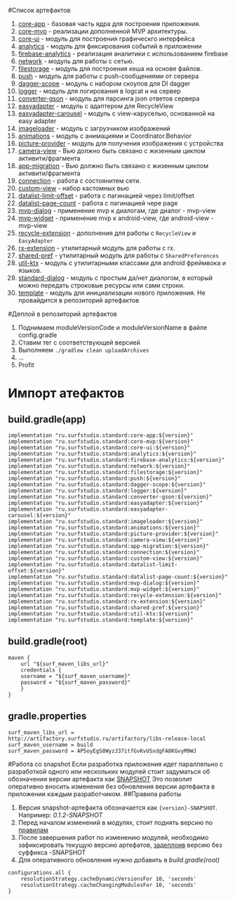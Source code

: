 #Список артефактов
1. [core-app](core-app/README.md) - базовая часть ядра для построения приложения.  
1. [core-mvp](core-mvp/README.md) - реализации дополненной MVP архитектуры.  
1. [core-ui](core-ui/README.md) - модуль для построения графическго интерфейса  
1. [analytics](analytics/README.md) - модуль для фиксирования событий в приложении
1. [firebase-analytics](firebase-analytics/README.md) - реализация аналитики с использованием firebase
1. [network](network/README.md) - модуль для работы с сетью.
1. [filestorage](filestorage/README.md) - модуль для построения кеша на основе файлов.
1. [push](push/README.md) - модуль для работы с push-сообщениями от сервера
1. [dagger-scope](dagger-scope/README.md) - модуль с набором скоупов для DI dagger
1. [logger](logger/README.md) - модуль для логирования в logcat и на сервер
1. [converter-gson](converter-gson/README.md) - модуль для парсинга json ответов сервера
1. [easyadapter](easyadapter/README.md) - модуль с адаптером для RecycleView 
1. [easyadapter-carousel](easyadapter-carousel/README.md) - модуль c view-каруселью, основанной на easy adapter
1. [imageloader](imageloader/README.md) - модуль с загрузчиком изображений
1. [animations](animations/README.md) - модуль c анимациями и Coordinator.Behavior
1. [picture-provider](picture-provider/README.md) - модуль для получения изображения с устройства
1. [camera-view](camera-view/README.md) - Вью должно быть связано с жизенным циклом активити/фрагмента
1. [app-migration](app-migration/README.md) - Вью должно быть связано с жизенным циклом активити/фрагмента
1. [connection](connection/README.md) - работа с состоянитем сети.
1. [custom-view](custom-view/README.md) - набор кастомных вью
1. [datalist-limit-offset](datalist-limit-offset/README.md) - работа с пагинацией через limit/offset
1. [datalist-page-count](datalist-page-count/README.md) - работа с пагинацией чере page
1. [mvp-dialog](mvp-dialog/README.md) - применение mvp к диалогам, где диалог - mvp-view
1. [mvp-widget](mvp-widget/README.md) - применение mvp к android-view, где android-view - mvp-view
1. [recycle-extension](recycler-extension/README.md) - дополнения для работы с `RecycleView` и `EasyAdapter`
1. [rx-extension](rx-extension/README.md) - утилитарный модуль для работы с rx.
1. [shared-pref](shared-pref/README.md) - утилитарный модуль для работы с `SharedPreferences`
1. [util-ktx](util-ktx/README.md) - модуль c утилитарными классами для android фреймвока и языков.
1. [standard-dialog](standard-dialog/README.md) - модуль c простым да/нет диалогом, в который можно передать строковые ресурсы или сами строки.
1. [template](template/README.md) - модуль для инициализации нового приложения. Не провайдится в репозиторий артефактов

#Деплой в репозиторий артефактов
1. Поднимаем moduleVersionCode и moduleVersionName в файле config.gradle 
3. Ставим тег с соответствующей версией
3. Выполняем ``` ./gradlew clean uploadArchives ```
3. ...
4. Profit

# Импорт атефактов
## build.gradle(app)
```
implementation "ru.surfstudio.standard:core-app:${version}"
implementation "ru.surfstudio.standard:core-mvp:${version}"
implementation "ru.surfstudio.standard:core-ui:${version}"
implementation "ru.surfstudio.standard:analytics:${version}"
implementation "ru.surfstudio.standard:firebase-analytics:${version}"
implementation "ru.surfstudio.standard:network:${version}"
implementation "ru.surfstudio.standard:filestorage:${version}"
implementation "ru.surfstudio.standard:push:${version}"
implementation "ru.surfstudio.standard:dagger-scope:${version}"
implementation "ru.surfstudio.standard:logger:${version}"
implementation "ru.surfstudio.standard:converter-gson:${version}"
implementation "ru.surfstudio.standard:easyadapter:${version}"
implementation "ru.surfstudio.standard:easyadapter-carousel:${version}"
implementation "ru.surfstudio.standard:imageloader:${version}"
implementation "ru.surfstudio.standard:animations:${version}"
implementation "ru.surfstudio.standard:picture-provider:${version}"
implementation "ru.surfstudio.standard:camera-view:${version}"
implementation "ru.surfstudio.standard:app-migration:${version}"
implementation "ru.surfstudio.standard:connection:${version}"
implementation "ru.surfstudio.standard:custom-view:${version}"
implementation "ru.surfstudio.standard:datalist-limit-offset:${version}"
implementation "ru.surfstudio.standard:datalist-page-count:${version}"
implementation "ru.surfstudio.standard:mvp-dialog:${version}"
implementation "ru.surfstudio.standard:mvp-widget:${version}"
implementation "ru.surfstudio.standard:recycle-extension:${version}"
implementation "ru.surfstudio.standard:rx-extension:${version}"
implementation "ru.surfstudio.standard:shared-pref:${version}"
implementation "ru.surfstudio.standard:util-ktx:${version}"
implementation "ru.surfstudio.standard:template:${version}"

```
## build.gradle(root)
```       
maven {
	url "${surf_maven_libs_url}"
    credentials {
    username = "${surf_maven_username}"
    password = "${surf_maven_password}"
    }
}
```
## gradle.properties
```properties
surf_maven_libs_url = http://artifactory.surfstudio.ru/artifactory/libs-release-local
surf_maven_username = build
surf_maven_password = AP5oyEgS8WyzJ37itfGvKvUSxdgFA8KGvyM9WJ
```
#Работа со snapshot
Если разработка приложения идет параллельно с разработкой одного или нескольких модулей стоит задуматься об обозначении версии артефакта как [SNAPSHOT](https://maven.apache.org/guides/getting-started/index.html#What_is_a_SNAPSHOT_version) 
Это позволит оперативно вносить изменения без обновления версии артефакта в приложении каждым разработчиком.
##Правила работы
1. Версия snapshot-артефакта обозначается как ```{version}-SNAPSHOT```. Например: *0.1.2-SNAPSHOT*
1. Перед началом изменений в модулях, стоит поднять версию по [правилам](https://semver.org/)
1. После завершения работ по изменению модулей, необходимо зафиксировать текущую версию артефатов, [задеплоив](#деплой-в-репозиторий-артефактов) версию без суффикса -SNAPSHOT
1. Для оперативного обновления нужно добавить в *build.gradle(root)*
```
configurations.all {
    resolutionStrategy.cacheDynamicVersionsFor 10, 'seconds'
    resolutionStrategy.cacheChangingModulesFor 10, 'seconds'
}
```